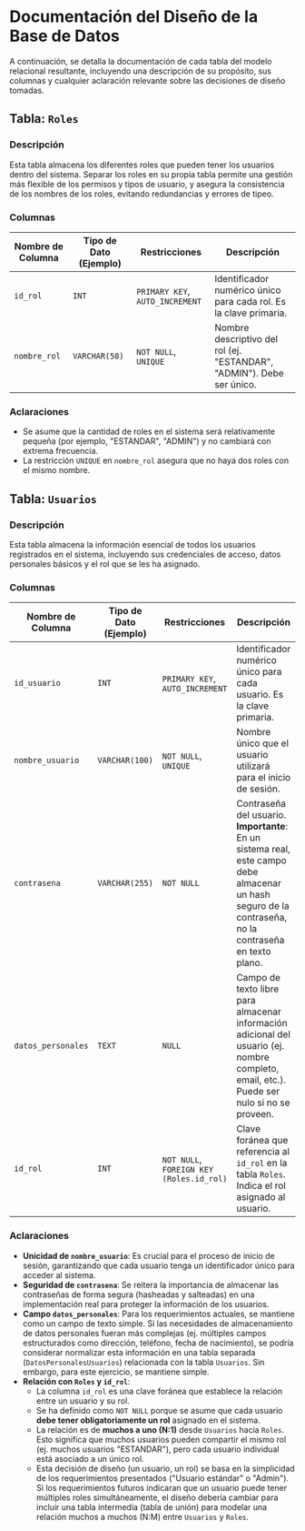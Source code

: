 # Documentación del Diseño de la Base de Datos

A continuación, se detalla la documentación de cada tabla del modelo relacional resultante, incluyendo una descripción de su propósito, sus columnas y cualquier aclaración relevante sobre las decisiones de diseño tomadas.

## Tabla: `Roles`

### Descripción
Esta tabla almacena los diferentes roles que pueden tener los usuarios dentro del sistema. Separar los roles en su propia tabla permite una gestión más flexible de los permisos y tipos de usuario, y asegura la consistencia de los nombres de los roles, evitando redundancias y errores de tipeo.

### Columnas

| Nombre de Columna | Tipo de Dato (Ejemplo) | Restricciones      | Descripción                                                                 |
|-------------------|------------------------|--------------------|-----------------------------------------------------------------------------|
| `id_rol`          | `INT`                  | `PRIMARY KEY`, `AUTO_INCREMENT` | Identificador numérico único para cada rol. Es la clave primaria.       |
| `nombre_rol`      | `VARCHAR(50)`          | `NOT NULL`, `UNIQUE` | Nombre descriptivo del rol (ej. "ESTANDAR", "ADMIN"). Debe ser único. |

### Aclaraciones
* Se asume que la cantidad de roles en el sistema será relativamente pequeña (por ejemplo, "ESTANDAR", "ADMIN") y no cambiará con extrema frecuencia.
* La restricción `UNIQUE` en `nombre_rol` asegura que no haya dos roles con el mismo nombre.

## Tabla: `Usuarios`

### Descripción
Esta tabla almacena la información esencial de todos los usuarios registrados en el sistema, incluyendo sus credenciales de acceso, datos personales básicos y el rol que se les ha asignado.

### Columnas

| Nombre de Columna  | Tipo de Dato (Ejemplo) | Restricciones                       | Descripción                                                                                                                               |
|--------------------|------------------------|-------------------------------------|-------------------------------------------------------------------------------------------------------------------------------------------|
| `id_usuario`       | `INT`                  | `PRIMARY KEY`, `AUTO_INCREMENT`     | Identificador numérico único para cada usuario. Es la clave primaria.                                                                     |
| `nombre_usuario`   | `VARCHAR(100)`         | `NOT NULL`, `UNIQUE`                | Nombre único que el usuario utilizará para el inicio de sesión.                                                                           |
| `contrasena`       | `VARCHAR(255)`         | `NOT NULL`                          | Contraseña del usuario. **Importante**: En un sistema real, este campo debe almacenar un hash seguro de la contraseña, no la contraseña en texto plano. |
| `datos_personales` | `TEXT`                 | `NULL`                              | Campo de texto libre para almacenar información adicional del usuario (ej. nombre completo, email, etc.). Puede ser nulo si no se proveen. |
| `id_rol`           | `INT`                  | `NOT NULL`, `FOREIGN KEY (Roles.id_rol)` | Clave foránea que referencia al `id_rol` en la tabla `Roles`. Indica el rol asignado al usuario.                                    |

### Aclaraciones
* **Unicidad de `nombre_usuario`**: Es crucial para el proceso de inicio de sesión, garantizando que cada usuario tenga un identificador único para acceder al sistema.
* **Seguridad de `contrasena`**: Se reitera la importancia de almacenar las contraseñas de forma segura (hasheadas y salteadas) en una implementación real para proteger la información de los usuarios.
* **Campo `datos_personales`**: Para los requerimientos actuales, se mantiene como un campo de texto simple. Si las necesidades de almacenamiento de datos personales fueran más complejas (ej. múltiples campos estructurados como dirección, teléfono, fecha de nacimiento), se podría considerar normalizar esta información en una tabla separada (`DatosPersonalesUsuarios`) relacionada con la tabla `Usuarios`. Sin embargo, para este ejercicio, se mantiene simple.
* **Relación con `Roles` y `id_rol`**:
    * La columna `id_rol` es una clave foránea que establece la relación entre un usuario y su rol.
    * Se ha definido como `NOT NULL` porque se asume que cada usuario **debe tener obligatoriamente un rol** asignado en el sistema.
    * La relación es de **muchos a uno (N:1)** desde `Usuarios` hacia `Roles`. Esto significa que muchos usuarios pueden compartir el mismo rol (ej. muchos usuarios "ESTANDAR"), pero cada usuario individual está asociado a un único rol.
    * Esta decisión de diseño (un usuario, un rol) se basa en la simplicidad de los requerimientos presentados ("Usuario estándar" o "Admin"). Si los requerimientos futuros indicaran que un usuario puede tener múltiples roles simultáneamente, el diseño debería cambiar para incluir una tabla intermedia (tabla de unión) para modelar una relación muchos a muchos (N:M) entre `Usuarios` y `Roles`.